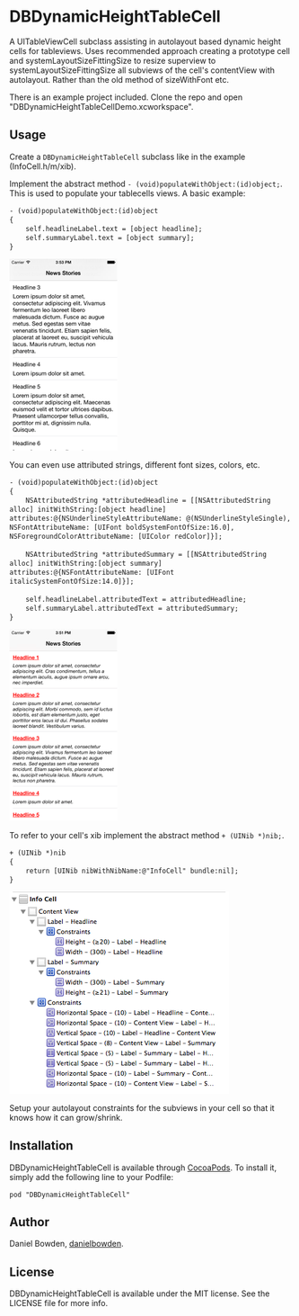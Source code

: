 # DBDynamicHeightTableCell

A UITableViewCell subclass assisting in autolayout based dynamic height cells for tableviews. Uses recommended approach creating a prototype cell and systemLayoutSizeFittingSize to resize superview to systemLayoutSizeFittingSize all subviews of the cell's contentView with autolayout. Rather than the old method of sizeWithFont etc.

There is an example project included. Clone the repo and open "DBDynamicHeightTableCellDemo.xcworkspace".

## Usage

Create a ```DBDynamicHeightTableCell``` subclass like in the example (InfoCell.h/m/xib).

Implement the abstract method ```- (void)populateWithObject:(id)object;```. This is used to populate your tablecells views. A basic example:

```objc
- (void)populateWithObject:(id)object
{
    self.headlineLabel.text = [object headline];
    self.summaryLabel.text = [object summary];
}
```

[![Plain text labels](/Example/Screenshots/DBDynamicHeightTableCell-PlainLabels-small.png?raw=true)](/Example/Screenshots/DBDynamicHeightTableCell-PlainLabels.png?raw=true)

You can even use attributed strings, different font sizes, colors, etc.

```objc
- (void)populateWithObject:(id)object
{
    NSAttributedString *attributedHeadline = [[NSAttributedString alloc] initWithString:[object headline] attributes:@{NSUnderlineStyleAttributeName: @(NSUnderlineStyleSingle), NSFontAttributeName: [UIFont boldSystemFontOfSize:16.0], NSForegroundColorAttributeName: [UIColor redColor]}];

    NSAttributedString *attributedSummary = [[NSAttributedString alloc] initWithString:[object summary] attributes:@{NSFontAttributeName: [UIFont italicSystemFontOfSize:14.0]}];
    
    self.headlineLabel.attributedText = attributedHeadline;
    self.summaryLabel.attributedText = attributedSummary;
}
```

![Attributed text labels](/Example/Screenshots/DBDynamicHeightTableCell-AttributedLabels-small.png?raw=true "DBDynamicHeightTableCell-AttributedLabels")

To refer to your cell's xib implement the abstract method ```+ (UINib *)nib;```.

```objc
+ (UINib *)nib
{
    return [UINib nibWithNibName:@"InfoCell" bundle:nil];
}
```

![Autolayout constraints](/Example/Screenshots/DBDynamicHeightTableCell-AutolayoutConstraints.png?raw=true "DBDynamicHeightTableCell-AutolayoutConstraints")

Setup your autolayout constraints for the subviews in your cell so that it knows how it can grow/shrink.



## Installation

DBDynamicHeightTableCell is available through [CocoaPods](http://cocoapods.org). To install
it, simply add the following line to your Podfile:

    pod "DBDynamicHeightTableCell"

## Author

Daniel Bowden, [danielbowden](https://github.com/danielbowden).

## License

DBDynamicHeightTableCell is available under the MIT license. See the LICENSE file for more info.

